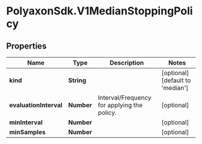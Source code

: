 # PolyaxonSdk.V1MedianStoppingPolicy

## Properties

Name | Type | Description | Notes
------------ | ------------- | ------------- | -------------
**kind** | **String** |  | [optional] [default to &#39;median&#39;]
**evaluationInterval** | **Number** | Interval/Frequency for applying the policy. | [optional] 
**minInterval** | **Number** |  | [optional] 
**minSamples** | **Number** |  | [optional] 


